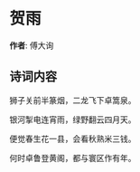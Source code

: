 # 贺雨

**作者**: 傅大询

## 诗词内容

狮子关前半篆烟，二龙飞下卓篙泉。

银河掣电连宵雨，绿野翻云四月天。

便觉春生花一县，会看秋熟米三钱。

何时卓鲁登黄阁，都与寰区作有年。

